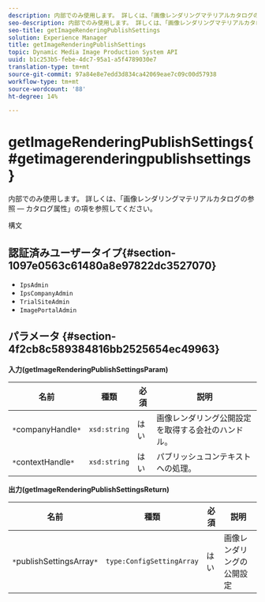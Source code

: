```yaml
---
description: 内部でのみ使用します。 詳しくは、「画像レンダリングマテリアルカタログの参照 — カタログ属性」の項を参照してください。
seo-description: 内部でのみ使用します。 詳しくは、「画像レンダリングマテリアルカタログの参照 — カタログ属性」の項を参照してください。
seo-title: getImageRenderingPublishSettings
solution: Experience Manager
title: getImageRenderingPublishSettings
topic: Dynamic Media Image Production System API
uuid: b1c253b5-febe-4dc7-95a1-a5f4789030e7
translation-type: tm+mt
source-git-commit: 97a84e8e7edd3d834ca42069eae7c09c00d57938
workflow-type: tm+mt
source-wordcount: '88'
ht-degree: 14%

---
```



# getImageRenderingPublishSettings{#getimagerenderingpublishsettings}

内部でのみ使用します。 詳しくは、「画像レンダリングマテリアルカタログの参照 — カタログ属性」の項を参照してください。

構文

## 認証済みユーザータイプ{#section-1097e0563c61480a8e97822dc3527070}

* `IpsAdmin`
* `IpsCompanyAdmin`
* `TrialSiteAdmin`
* `ImagePortalAdmin`

## パラメータ {#section-4f2cb8c589384816bb2525654ec49963}

**入力(getImageRenderingPublishSettingsParam)**

| 名前 | 種類 | 必須 | 説明 |
|---|---|---|---|
| `*`companyHandle`*` | `xsd:string` | はい | 画像レンダリング公開設定を取得する会社のハンドル。 |
| `*`contextHandle`*` | `xsd:string` | はい | パブリッシュコンテキストへの処理。 |

**出力(getImageRenderingPublishSettingsReturn)**

| 名前 | 種類 | 必須 | 説明 |
|---|---|---|---|
| `*`publishSettingsArray`*` | `type:ConfigSettingArray` | はい | 画像レンダリングの公開設定 |


